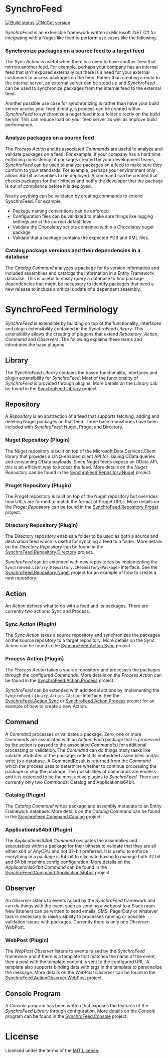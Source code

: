 # SynchroFeed
[![Build status](https://ci.appveyor.com/api/projects/status/909aq2v1cuqijsal?svg=true)](https://ci.appveyor.com/project/bvandehey/synchrofeed)
[![NuGet version](https://badge.fury.io/nu/SyncroFeed.Library.svg)](https://badge.fury.io/nu/SyncroFeed.Library)

*SynchroFeed* is an extensible framework written in Microsoft .NET C# for integrating with a Nuget-like feed to perform 
use cases like the following:

### Synchronize packages on a source feed to a target feed
The *Sync* *Action* is useful when there is a need to have another feed that mirrors another feed. For example, perhaps your company
has an internal feed that isn't exposed externally but there is a need for your external customers
to access packages on the feed. Rather than creating a route to the internal server, an external server can be stood up
and *SynchroFeed* can be used to synchronize packages from the internal feed to the external feed.

Another possible use case for synchronizing is rather than have your build server access your feed directly, a process
can be created within *SynchroFeed* to synchronize a nuget feed into a folder directly on the build server. This can 
reduce load on your feed server as well as improve build performance.

### Analyze packages on a source feed
The *Process* *Action* and its associated *Commands* are useful to analyze and validate packages on a feed. For example, if your 
company has a hard time enforcing consistency of packages created by your development teams, *SynchroFeed* can be used to 
analyze packages on a feed to make sure they conform to your standards. For example, perhaps your environment only allows 64-bit 
assemblies to be deployed. A command can be created that checks packages for their bitness and notify the developer that the 
package is out of compliance before it is deployed.

Nearly anything can be validated by creating commands to extend SynchroFeed. For example, 
- Package naming conventions can be enforced
- Configuration files can be validated to make sure things like logging settings are at the correct default level
- Validate the Chocolatey scripts contained within a Chocolatey nuget package
- Validate that a package contains the expected PDB and XML files.

### Catalog package versions and their dependencies in a database
The *Catalog* *Command* analyzes a package for its version information and included assemblies and catalogs the information
in a Entity Framework database. This is useful to easily query a database to find package dependencies that might be necessary
to identify packages that need a new release to include a critical update of a dependent assembly.

# SynchroFeed Terminology
*SynchroFeed* is extensible by building on top of the functionality, interfaces and plugin extensibility contained in the
*SynchroFeed* *Library*. This extensibility allows the creating of plugons that extend *Repository*, *Action*, *Command* 
and *Observers*. The following explains these terms and introduces the base plugons.

## Library
The *SynchroFeed* *Library* contains the based functionality, interfaces and plugin extensibility for *SynchroFeed*. Most of the 
functionality of *SynchroFeed* is provided through plugins. More details on the *Library* cab be found in the
[SynchroFeed.Library](src/SynchroFeed.Library/README.md) project.

## Repository
A *Repository* is an abstraction of a feed that supports fetching, adding and deleting Nuget packages on that feed. Three base 
repositories have been included with *SynchroFeed*: Nuget, Proget and Directory. 

### Nuget Repository (Plugin)
The Nuget repository is built on top of the Microsoft.Data.Services.Client library that provides a LINQ-enabled 
client API for issuing OData queries and consuming OData payloads. Since Nuget feeds expose an OData API, this is an efficient
way to access the feed. More details on the *Nuget* *Repository* can be found in the 
[SynchroFeed.Repository.Nuget](src/SynchroFeed.Repository.Nuget/README.md) project.

### Proget Repository (Plugin)
The Proget repository is built on top of the Nuget repository but overrides how URLs are formed to match the format of
Proget URLs. More details on the *Proget* *Repository* can be found in the 
[SynchroFeed.Repository.Proget](src/SynchroFeed.Repository.Proget/README.md) project.

### Directory Repository (Plugin)
The Directory repository enables a folder to be used as both a source and destination feed which is useful for synching a
feed to a folder. More details on the *Directory* *Repository* can be found in the 
[SynchroFeed.Repository.Directory](src/SynchroFeed.Repository.Directory/README.md) project.

*SynchroFeed* can be extended with new repositories by implementing the `SynchroFeed.Library.Repository.IRepository<Package>` 
interface. See the [SynchroFeed.Repository.Nuget](src/SynchroFeed.Repository.Nuget/README.md) project for an example of how 
to create a new repository.

## Action
An *Action* defines what to do with a feed and its packages. There are currently two actions: Sync and Process.

### Sync Action (Plugin)
The *Sync* *Action* takes a source repository and synchronizes the packages on the source repository to a target repository.
More details on the *Sync* *Action* can be found in the [SynchroFeed.Action.Sync](src/SynchroFeed.Action.Sync/README.md) project.

### Process Action (Plugin)
The *Process* *Action* takes a source repository and processes the packages through the configured *Commands*. 
More details on the *Process* *Action* can be found in the [SynchroFeed.Action.Process](src/SynchroFeed.Action.Process/README.md) project.

*SynchroFeed* can be extended with additional actions by implementing the `SynchroFeed.Library.Action.IAction` interface. 
See the [SynchroFeed.Action.Sync](src/SynchroFeed.Action.Sync/README.md) or [SynchroFeed.Action.Process](src/SynchroFeed.Action.Process/README.md) 
project for an example of how to create a new Action.

## Command
A *Command* processes or validates a package. Zero, one or more *Commands* are associated with an *Action*. Each package 
that is processed by the action is passed to the associated *Command(s)* for additional processing or validation. The 
*Command* can do things many tasks like validate attributes of the package, reflect its embedded assemblies and/or write 
to a database. A [CommandResult](src/SynchroFeed.Library/Command/CommandResult.cs) is returned from the *Command* which 
the process uses to determine whether to continue processing the package or skip the package. The possibilities of commands 
are endless and it is expected to be the most active plugins to *SynchroFeed*. There are currently only two 
*Commands*: Catalog and ApplicationIs64bit.

### Catalog (Plugin)
The *Catalog* *Command* writes package and assembly metadata to an Entity Framework database. More details on the *Catalog*
*Command* can be found in the [SynchroFeed.Command.Catalog](src/SynchroFeed.Command.Catalog/README.md) project.

### ApplicationIs64bit (Plugin)
The *ApplicationIs64bit* *Command* evaluates the assemblies and executables within a package for their bitness to validate
that they are all either x64 or AnyCPU and not 32-bit preferred. It is useful to enforce everything in a package is 64-bit to 
eliminate having to manage both 32 bit and 64 bit machine.config configuration. More details on the *ApplicationIs64bit* 
*Command* can be found in the [SynchroFeed.Command.ApplicationIs64bit](src/SynchroFeed.Command.ApplicationIs64bit/README.md) 
project.

## Observer
An *Observer* listens to events raised by the *SynchroFeed* framework and can do things with the event such as sending a webpost
to a Slack room. New listeners can be written to send emails, SMS, PagerDuty or whatever task is necessary to raise visibility
to processes running or possible validation issues with packages. Currently there is only one *Observer*: WebPost.

### WebPost (Plugin)
The *WebPost* *Observer* listens to events raised by the *SynchroFeed* framework and if there is a template that matches the name of
the event, then a post with the template content is sent to the configured URL. A template also supports binding data with
tags in the template to personalize the message. More details on the *WebPost* *Observer* can be found in the [SynchroFeed.ActionObserver.WebPost](src/SynchroFeed.ActionObserver.WebPost/README.md) 
project.

## Console Program
A *Console* program has been written that exposes the features of the *SynchroFeed* *Library* through configuration. More details 
on the *Console* program can be found in the [SynchroFeed.Console](src/SynchroFeed.Console/README.md) 
project.

# License
Licensed under the terms of the [MIT License](./LICENSE).